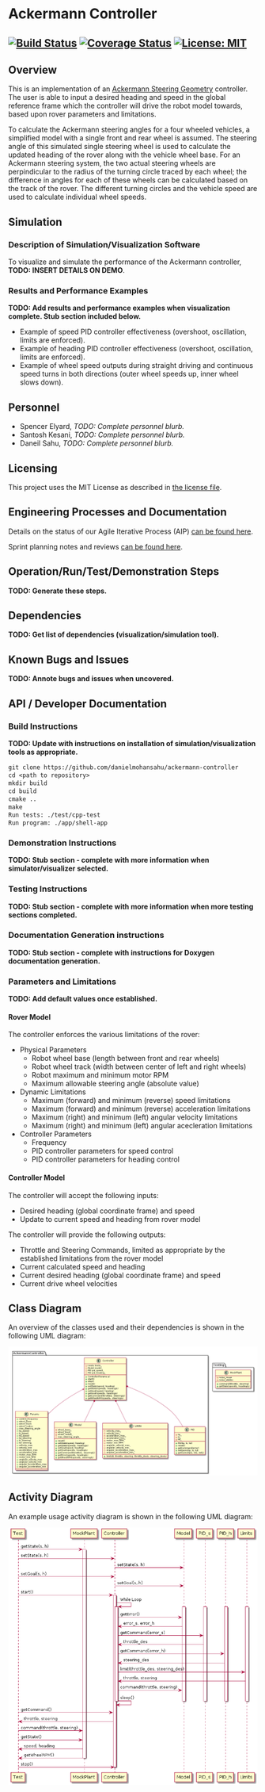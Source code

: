 # Ackermann Controller
[![Build Status](https://travis-ci.org/danielmohansahu/ackermann-controller.svg?branch=master)](https://travis-ci.org/danielmohansahu/ackermann-controller)
[![Coverage Status](https://coveralls.io/repos/github/danielmohansahu/ackermann-controller/badge.svg?branch=master)](https://coveralls.io/github/danielmohansahu/ackermann-controller?branch=master)
[![License: MIT](https://img.shields.io/badge/License-MIT-yellow.svg)](https://opensource.org/licenses/MIT)
---

## Overview

This is an implementation of an [Ackermann Steering Geometry](https://en.wikipedia.org/wiki/Ackermann_steering_geometry) controller. The user is able to input a desired heading and speed in the global reference frame which the controller will drive the robot model towards, based upon rover parameters and limitations.

To calculate the Ackermann steering angles for a four wheeled vehicles, a simplified model with a single front and rear wheel is assumed. The steering angle of this simulated single steering wheel is used to calculate the updated heading of the rover along with the vehicle wheel base. For an Ackermann steering system, the two actual steering wheels are perpindicular to the radius of the turning circle traced by each wheel; the difference in angles for each of these wheels can be calculated based on the track of the rover. The different turning circles and the vehicle speed are used to calculate individual wheel speeds.
  
## Simulation
### Description of Simulation/Visualization Software
To visualize and simulate the performance of the Ackermann controller, **TODO: INSERT DETAILS ON DEMO**.

### Results and Performance Examples
**TODO: Add results and performance examples when visualization complete. Stub section included below.**
* Example of speed PID controller effectiveness (overshoot, oscillation, limits are enforced).
* Example of heading PID controller effectiveness (overshoot, oscillation, limits are enforced).
* Example of wheel speed outputs during straight driving and continuous speed turns in both directions (outer wheel speeds up, inner wheel slows down).

## Personnel
* Spencer Elyard, *TODO: Complete personnel blurb.*
* Santosh Kesani, *TODO: Complete personnel blurb.*
* Daneil Sahu, *TODO: Complete personnel blurb.*

## Licensing
This project uses the MIT License as described in [the license file](LICENSE).

## Engineering Processes and Documentation

Details on the status of our Agile Iterative Process (AIP) [can be found here](https://docs.google.com/spreadsheets/d/1nx85sowA3IRX-usU_M1hhwHplOLXMWdkvec2w3Roi5Q/edit?usp=sharing).

Sprint planning notes and reviews [can be found here](https://docs.google.com/document/d/1MEoRXtJXdUWnkTbJmcDfJYct3i6_LEJ-TULpP2h_qYA/edit?usp=sharing).

## Operation/Run/Test/Demonstration Steps
**TODO: Generate these steps.**

## Dependencies
**TODO: Get list of dependencies (visualization/simulation tool).**

## Known Bugs and Issues
**TODO: Annote bugs and issues when uncovered.**

## API / Developer Documentation
### Build Instructions
**TODO: Update with instructions on installation of simulation/visualization tools as appropriate.**
```
git clone https://github.com/danielmohansahu/ackermann-controller
cd <path to repository>
mkdir build
cd build
cmake ..
make
Run tests: ./test/cpp-test
Run program: ./app/shell-app
```
### Demonstration Instructions
**TODO: Stub section - complete with more information when simulator/visualizer selected.**

### Testing Instructions
**TODO: Stub section - complete with more information when more testing sections completed.**

### Documentation Generation instructions
**TODO: Stub section - complete with instructions for Doxygen documentation generation.**

### Parameters and Limitations
**TODO: Add default values once established.**
#### Rover Model
The controller enforces the various limitations of the rover:

* Physical Parameters
  * Robot wheel base (length between front and rear wheels)
  * Robot wheel track (width between center of left and right wheels)
  * Robot maximum and minimum motor RPM
  * Maximum allowable steering angle (absolute value)
* Dynamic Limitations
  * Maximum (forward) and minimum (reverse) speed limitations
  * Maximum (forward) and minimum (reverse) acceleration limitations
  * Maximum (right) and minimum (left) angular velocity limitations
  * Maximum (right) and minimum (left) angular acecleration limitations
* Controller Parameters
  * Frequency
  * PID controller parameters for speed control
  * PID controller parameters for heading control
  
#### Controller Model
The controller will accept the following inputs:

* Desired heading (global coordinate frame) and speed
* Update to current speed and heading from rover model

The controller will provide the following outputs:

* Throttle and Steering Commands, limited as appropriate by the established limitations from the rover model
* Current calculated speed and heading
* Current desired heading (global coordinate frame) and speed
* Current drive wheel velocities

## Class Diagram

An overview of the classes used and their dependencies is shown in the following UML diagram:

![Class-Diagram](docs/uml/class_diagram.png)

## Activity Diagram

An example usage activity diagram is shown in the following UML diagram:

![Activity-Diagram](docs/uml/activity_diagram.png)
